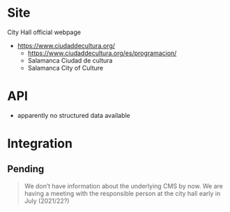 # Site

City Hall official webpage

* https://www.ciudaddecultura.org/
  * https://www.ciudaddecultura.org/es/programacion/
  * Salamanca Ciudad de cultura
  * Salamanca City of Culture

# API

* apparently no structured data available

# Integration

## Pending

> We don’t have information about the underlying CMS by now. We are having a meeting with the responsible person at the city hall early in July (2021/22?)
